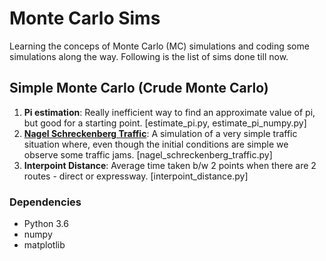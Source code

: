 
Monte Carlo Sims
======

Learning the conceps of Monte Carlo (MC) simulations and coding some simulations along the way. Following is the list of sims done till now.

## Simple Monte Carlo (Crude Monte Carlo)

1. **Pi estimation**: Really inefficient way to find an approximate value of pi, but good for a starting point. [estimate_pi.py, estimate_pi_numpy.py]
2. [**Nagel Schreckenberg Traffic**](https://en.wikipedia.org/wiki/Nagel%E2%80%93Schreckenberg_model): A simulation of a very simple traffic situation where, even though the initial conditions are simple we observe some traffic jams. [nagel_schreckenberg_traffic.py]
3. **Interpoint Distance**: Average time taken b/w 2 points when there are 2 routes - direct or expressway. [interpoint_distance.py]


### Dependencies

- Python 3.6
- numpy
- matplotlib





